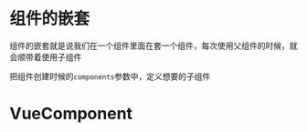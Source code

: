 # 组件的嵌套

组件的嵌套就是说我们在一个组件里面在套一个组件，每次使用父组件的时候，就会顺带着使用子组件

把组件创建时候的`components`参数中，定义想要的子组件

# VueComponent


